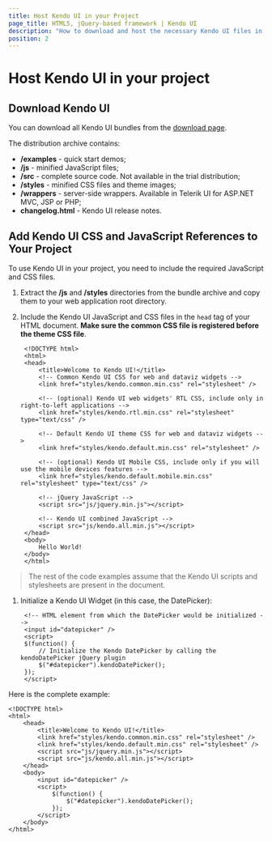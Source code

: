 ```yaml
---
title: Host Kendo UI in your Project
page_title: HTML5, jQuery-based framework | Kendo UI
description: "How to download and host the necessary Kendo UI files in your project file structure"
position: 2
---
```


# Host Kendo UI in your project

## Download Kendo UI
You can download all Kendo UI bundles from the [download page](http://www.telerik.com/download/kendo-ui).

The distribution archive contains:

* **/examples** - quick start demos;
* **/js** - minified JavaScript files;
* **/src** - complete source code. Not available in the trial distribution;
* **/styles** - minified CSS files and theme images;
* **/wrappers** - server-side wrappers. Available in Telerik UI for ASP.NET MVC, JSP or PHP;
* **changelog.html** - Kendo UI release notes.

## Add Kendo UI CSS and JavaScript References to Your Project

To use Kendo UI in your project, you need to include the required JavaScript and CSS files.

1. Extract the **/js** and **/styles** directories from the bundle archive and copy them to your web application root directory.
1. Include the Kendo UI JavaScript and CSS files in the `head` tag of your HTML document. **Make sure the common CSS file is registered before the theme CSS file**.

        <!DOCTYPE html>
        <html>
        <head>
            <title>Welcome to Kendo UI!</title>
            <!-- Common Kendo UI CSS for web and dataviz widgets -->
            <link href="styles/kendo.common.min.css" rel="stylesheet" />

            <!-- (optional) Kendo UI web widgets' RTL CSS, include only in right-to-left applications -->
            <link href="styles/kendo.rtl.min.css" rel="stylesheet" type="text/css" />
            
            <!-- Default Kendo UI theme CSS for web and dataviz widgets -->
            <link href="styles/kendo.default.min.css" rel="stylesheet" />

            <!-- (optional) Kendo UI Mobile CSS, include only if you will use the mobile devices features -->
            <link href="styles/kendo.default.mobile.min.css" rel="stylesheet" type="text/css" />

            <!-- jQuery JavaScript -->
            <script src="js/jquery.min.js"></script>

            <!-- Kendo UI combined JavaScript -->
            <script src="js/kendo.all.min.js"></script>
        </head>
        <body>
            Hello World!
        </body>
        </html>

> The rest of the code examples assume that the Kendo UI scripts and stylesheets are present in the document.

1. Initialize a Kendo UI Widget (in this case, the DatePicker):

        <!-- HTML element from which the DatePicker would be initialized -->
        <input id="datepicker" />
        <script>
        $(function() {
            // Initialize the Kendo DatePicker by calling the kendoDatePicker jQuery plugin
            $("#datepicker").kendoDatePicker();
        });
        </script>

Here is the complete example:

    <!DOCTYPE html>
    <html>
        <head>
            <title>Welcome to Kendo UI!</title>
            <link href="styles/kendo.common.min.css" rel="stylesheet" />
            <link href="styles/kendo.default.min.css" rel="stylesheet" />
            <script src="js/jquery.min.js"></script>
            <script src="js/kendo.all.min.js"></script>
        </head>
        <body>
            <input id="datepicker" />
            <script>
                $(function() {
                    $("#datepicker").kendoDatePicker();
                });
            </script>
        </body>
    </html>
